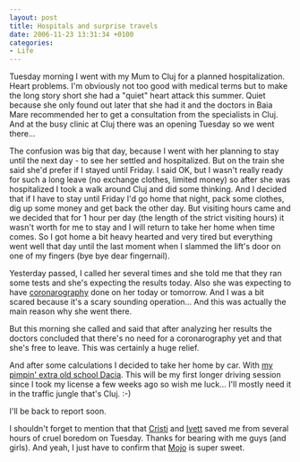```yaml
---
layout: post
title: Hospitals and surprise travels
date: 2006-11-23 13:31:34 +0100
categories:
- Life
---
```

Tuesday morning I went with my Mum to Cluj for a planned hospitalization. Heart problems. I'm obviously not too good with medical terms but to make the long story short she had a "quiet" heart attack this summer. Quiet because she only found out later that she had it and the doctors in Baia Mare recommended her to get a consultation from the specialists in Cluj. And at the busy clinic at Cluj there was an opening Tuesday so we went there...

The confusion was big that day, because I went with her planning to stay until the next day - to see her settled and hospitalized. But on the train she said she'd prefer if I stayed until Friday. I said OK, but I wasn't really ready for such a long leave (no exchange clothes, limited money) so after she was hospitalized I took a walk around Cluj and did some thinking. And I decided that if I have to stay until Friday I'd go home that night, pack some clothes, dig up some money and get back the other day. But visiting hours came and we decided that for 1 hour per day (the length of the strict visiting hours) it wasn't worth for me to stay and I will return to take her home when time comes. So I got home a bit heavy hearted and very tired but everything went well that day until the last moment when I slammed the lift's door on one of my fingers (bye bye dear fingernail).

Yesterday passed, I called her several times and she told me that they ran some tests and she's expecting the results today. Also she was expecting to have <a href="http://www.heart-vessels.com/cardiology-exams/coronarography.php">coronarography</a> done on her today or tomorrow. And I was a bit scared because it's a scary sounding operation... And this was actually the main reason why she went there.

But this morning she called and said that after analyzing her results the doctors concluded that there's no need for a coronarography yet and that she's free to leave. This was certainly a huge relief.

And after some calculations I decided to take her home by car. With <a href="http://www.flickr.com/photos/janos/270080029/">my pimpin' extra old school Dacia</a>. This will be my first longer driving session since I took my license a few weeks ago so wish me luck... I'll mostly need it in the traffic jungle that's Cluj. :-)

I'll be back to report soon.

I shouldn't forget to mention that that <a href="http://astateofmind.pluto.ro">Cristi</a> and <a href="http://ivett.blogspot.com">Ivett</a> saved me from several hours of cruel boredom on Tuesday. Thanks for bearing with me guys (and girls). And yeah, I just have to confirm that <a href="http://ivett.blogspot.com/2006/10/mojo.html">Mojo</a> is super sweet.

